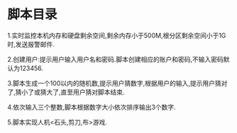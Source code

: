 # 脚本目录
1.实时监控本机内存和硬盘剩余空间,剩余内存小于500M,根分区剩余空间小于1G时,发送报警邮件.

2.创建用户:提示用户输入用户名和密码.脚本创建相应的账户和密码,不输入密码默认为123456.

3.脚本生成一个100以内的随机数,提示用户猜数字,根据用户的输入,提示用户猜对了,猜小了或猜大了,直至用户猜对脚本结束.

4.依次输入三个整数,脚本根据数字大小依次排序输出3个数字.

5.脚本实现人机<石头,剪刀,布>游戏.
